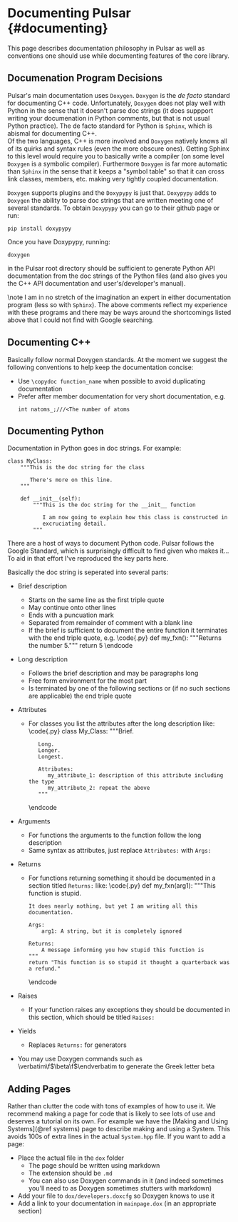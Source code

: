 Documenting Pulsar                                                {#documenting}
==================
This page describes documentation philosophy in Pulsar as well as conventions
one should use while documenting features of the core library.

## Documenation Program Decisions

Pulsar's main documentation uses `Doxygen`.  `Doxygen` is the *de facto* standard 
for
documenting C++ code.  Unfortunately, `Doxygen` does not play well with Python in
the sense that it doesn't parse doc strings (it does suppport writing your
documenation in Python comments, but that is not usual Python practice).  The
de facto standard for Python is `Sphinx`, which is abismal for documenting C++.  
Of the two languages, C++ is more involved and `Doxygen` natively knows all of 
its
quirks and syntax rules (even the more obscure ones).  Getting Sphinx to this
level would require you to basically write a compiler (on some level `Doxygen` 
is
a symbolic compiler).  Furthermore `Doxygen` is far more automatic than `Sphinx` 
in
the sense that it keeps a "symbol table" so that it can cross link classes,
members, etc. making very tightly coupled documentation.  

`Doxygen` supports plugins and the `Doxypypy` is just that.  `Doxypypy` adds to
`Doxygen` the ability to parse doc strings that are written meeting one of 
several
standards.  To obtain `Doxypypy` you can go to their github page or run:
~~~{.sh}
pip install doxypypy
~~~
Once you have Doxypypy, running:
~~~{.sh}
doxygen
~~~
in the Pulsar root directory should be sufficient to generate Python API
documentation from the doc strings of the Python files (and also gives you the
C++ API documentation and user's/developer's manual).

\note I am in no stretch of the imagination an expert in either documentation
program (less so with `Sphinx`).  The above comments reflect my experience with
these programs and there may be ways around the shortcomings listed above that I
could not find with Google searching.

## Documenting C++

Basically follow normal Doxygen standards.  At the moment we suggest the
following conventions to help keep the documentation concise:

- Use `\copydoc function_name` when possible to avoid duplicating documentation
- Prefer after member documentation for very short documentation, e.g.
   ~~~{.cpp}
   int natoms_;///<The number of atoms
   ~~~

## Documenting Python
Documentation in Python goes in doc strings.  For example:
~~~{.py}
class MyClass:
    """This is the doc string for the class
       
       There's more on this line.
    """
    
    def __init__(self):
        """This is the doc string for the __init__ function
 
           I am now going to explain how this class is constructed in
           excruciating detail.
        """
~~~

There are a host of ways to document Python code.  Pulsar follows the Google
Standard, which is surprisingly difficult to find given who makes it... To aid in
that effort I've reproduced the key parts here.

Basically the doc string is seperated into several parts:

- Brief description 
  - Starts on the same line as the first triple quote
  - May continue onto other lines
  - Ends with a puncuation mark
  - Separated from remainder of comment with a blank line
  - If the brief is sufficient to document the entire function it terminates 
    with the end triple quote, e.g.
    \code{.py}
    def my_fxn():
        """Returns the number 5."""
        return 5
    \endcode
- Long description
  - Follows the brief description and may be paragraphs long
  - Free form environment for the most part
  - Is terminated by one of the following sections or (if no such sections are
    applicable) the end triple quote
- Attributes
  - For classes you list the attributes after the long description like:
       \code{.py}
       class My_Class:
           """Brief.

           Long.
           Longer.
           Longest.
           
           Attributes:
              my_attribute_1: description of this attribute including the type
              my_attribute_2: repeat the above
           """
       \endcode
- Arguments
  - For functions the arguments to the function follow the long description
  - Same syntax as attributes, just replace `Attributes:` with `Args:`
- Returns
  - For functions returning something it should be documented in a section
    titled `Returns:` like:
    \code{.py}
    def my_fxn(arg1):
        """This function is stupid.
  
        It does nearly nothing, but yet I am writing all this documentation.

        Args:
            arg1: A string, but it is completely ignored 

        Returns:
            A message informing you how stupid this function is
        """
        return "This function is so stupid it thought a quarterback was a refund."
    \endcode

- Raises
  - If your function raises any exceptions they should be documented in this
    section, which should be titled `Raises:`
- Yields
  - Replaces `Returns:` for generators
- You may use Doxygen commands such as \verbatim\f$\beta\f$\endverbatim to 
  generate the Greek letter beta

## Adding Pages

Rather than clutter the code with tons of examples of how to use it.  We
recommend making a page for code that is likely to see lots of use and deserves
a tutorial on its own.  For example we have the 
[Making and Using Systems](@ref systems) page to describe making and using a
System.  This avoids 100s of extra lines in the actual `System.hpp` file.  If
you want to add a page:
- Place the actual file in the `dox` folder
   - The page should be written using markdown
   - The extension should be `.md`
   - You can also use Doxygen commands in it (and indeed sometimes you'll need
     to as Doxygen sometimes stutters with markdown)
- Add your file to `dox/developers.doxcfg` so Doxygen knows to use it
- Add a link to your documentation in `mainpage.dox` (in an appropriate section)





